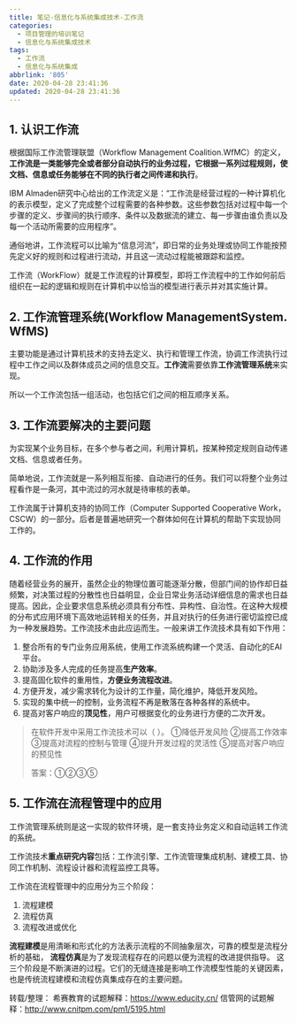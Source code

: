 ```yaml
---
title: 笔记-信息化与系统集成技术-工作流
categories:
  - 项目管理的培训笔记
  - 信息化与系统集成技术
tags:
  - 工作流
  - 信息化与系统集成
abbrlink: '805'
date: 2020-04-28 23:41:36
updated: 2020-04-28 23:41:36
---
```


## 1. 认识工作流

根据国际工作流管理联盟（Workflow Management Coalition.WfMC）的定义，**工作流是一类能够完全或者部分自动执行的业务过程，它根据一系列过程规则，使文档、信息或任务能够在不同的执行者之间传递和执行**。

<!-- more -->

IBM Almaden研究中心给出的工作流定义是：“工作流是经营过程的一种计算机化的表示模型，定义了完成整个过程需要的各种参数。这些参数包括对过程中每一个步骤的定义、步骤间的执行顺序、条件以及数据流的建立、每一步骤由谁负责以及每一个活动所需要的应用程序”。

通俗地讲，工作流程可以比喻为“信息河流”，即日常的业务处理或协同工作能按预先定义好的规则和过程进行流动，并且这一流动过程能被跟踪和监控。

工作流（WorkFlow）就是工作流程的计算模型，即将工作流程中的工作如何前后组织在一起的逻辑和规则在计算机中以恰当的模型进行表示并对其实施计算。

## 2. 工作流管理系统(Workflow ManagementSystem. WfMS)

主要功能是通过计算机技术的支持去定义、执行和管理工作流，协调工作流执行过程中工作之间以及群体成员之间的信息交互。**工作流**需要依靠**工作流管理系统**来实现。

所以一个工作流包括一组活动，也包括它们之间的相互顺序关系。

## 3. 工作流要解决的主要问题

为实现某个业务目标，在多个参与者之间，利用计算机，按某种预定规则自动传递文档、信息或者任务。

简单地说，工作流就是一系列相互衔接、自动进行的任务。我们可以将整个业务过程看作是一条河，其中流过的河水就是待审核的表单。

工作流属于计算机支持的协同工作（Computer Supported Cooperative Work，CSCW）的一部分。后者是普遍地研究一个群体如何在计算机的帮助下实现协同工作的。

## 4. 工作流的作用

随着经营业务的展开，虽然企业的物理位置可能逐渐分散，但部门间的协作却日益频繁，对决策过程的分散性也日益明显，企业日常业务活动详细信息的需求也日益提高。因此，企业要求信息系统必须具有分布性、异构性、自治性。在这种大规模的分布式应用环境下高效地运转相关的任务，并且对执行的任务进行密切监控已成为一种发展趋势。工作流技术由此应运而生。一般来讲工作流技术具有如下作用：

1. 整合所有的专门业务应用系统，使用工作流系统构建一个灵活、自动化的EAI平台。
2. 协助涉及多人完成的任务提高**生产效率**。
3. 提高固化软件的重用性，**方便业务流程改进**。
4. 方便开发，减少需求转化为设计的工作量，简化维护，降低开发风险。
5. 实现的集中统一的控制，业务流程不再是散落在各种各样的系统中。
6. 提高对客户响应的**顶见性**，用户可根据变化的业务进行方便的二次开发。

> 在软件开发中采用工作流技术可以（  ）。
> ①降低开发风险      ②提高工作效率    ③提高对流程的控制与管理
> ④提升开发过程的灵活性   ⑤提高对客户响应的预见性
>
> 答案：①②③⑤
>

## 5. 工作流在流程管理中的应用

工作流管理系统则是这一实现的软件环境，是一套支持业务定义和自动运转工作流的系统。

工作流技术**重点研究内容**包括：工作流引擎、工作流管理集成机制、建模工具、协同工作机制、流程设计器和流程监控工具等。

工作流在流程管理中的应用分为三个阶段：

1. 流程建模
2. 流程仿真
3. 流程改进或优化

**流程建模**是用清晰和形式化的方法表示流程的不同抽象层次，可靠的模型是流程分析的基础，
**流程仿真**是为了发现流程存在的问题以便为流程的改进提供指导。
这三个阶段是不断演进的过程。它们的无缝连接是影响工作流模型性能的关键因素，也是传统流程建模和流程仿真集成存在的主要问题。

转载/整理：
希赛教育的试题解释：<https://www.educity.cn/>
信管网的试题解释：<http://www.cnitpm.com/pm1/5195.html>
